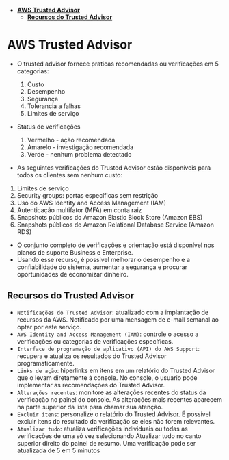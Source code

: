 - [**AWS Trusted Advisor**](#aws-trusted-advisor)
  - [**Recursos do Trusted Advisor**](#recursos-do-trusted-advisor)

# **AWS Trusted Advisor**

- O trusted advisor fornece praticas recomendadas ou verificações em 5 categorias:
  1. Custo
  2. Desempenho
  3. Segurança
  4. Tolerancia a falhas
  5. Limites de serviço
- Status de verificações

  1. Vermelho - ação recomendada
  2. Amarelo - investigação recomendada
  3. Verde - nenhum problema detectado

- As seguintes verificações do Trusted Advisor estão disponíveis para todos os clientes sem nenhum custo:

1. Limites de serviço
2. Security groups: portas específicas sem restrição
3. Uso do AWS Identity and Access Management (IAM)
4. Autenticação multifator (MFA) em conta raiz
5. Snapshots públicos do Amazon Elastic Block Store (Amazon EBS)
6. Snapshots públicos do Amazon Relational Database Service (Amazon RDS)

- O conjunto completo de verificações e orientação está disponível nos planos de suporte Business e Enterprise.
- Usando esse recurso, é possivel melhorar o desempenho e a confiabilidade do sistema, aumentar a segurança e procurar oportunidades de economizar dinheiro.

## **Recursos do Trusted Advisor**

- `Notificações do Trusted Advisor`: atualizado com a implantação de recursos da AWS. Notificado por uma mensagem de e-mail semanal ao optar por este serviço.
- `AWS Identity and Access Management (IAM)`: controle o acesso a verificações ou categorias de verificações específicas.
- `Interface de programação de aplicativo (API) do AWS Support`: recupera e atualiza os resultados do Trusted Advisor programaticamente.
- `Links de ação`: hiperlinks em itens em um relatório do Trusted Advisor que o levam diretamente à console. No console, o usuario pode implementar as recomendações do Trusted Advisor.
- `Alterações recentes`: monitore as alterações recentes do status da verificação no painel do console. As alterações mais recentes aparecem na parte superior da lista para chamar sua atenção.
- `Excluir itens`: personalize o relatório do Trusted Advisor. É possivel excluir itens do resultado da verificação se eles não forem relevantes.
- `Atualizar tudo`: atualiza verificações individuais ou todas as verificações de uma só vez selecionando Atualizar tudo no canto superior direito do painel de resumo. Uma verificação pode ser atualizada de 5 em 5 minutos
